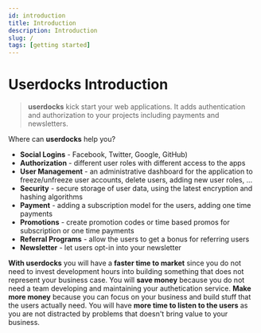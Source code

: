 ```yaml
---
id: introduction
title: Introduction
description: Introduction
slug: /
tags: [getting started]
---
```


# Userdocks Introduction

> **userdocks** kick start your web applications. It adds authentication and authorization to your projects including payments and newsletters.

Where can **userdocks** help you?

- **Social Logins** - Facebook, Twitter, Google, GitHub)
- **Authorization** - different user roles with different access to the apps
- **User Management** - an administrative dashboard for the application to freeze/unfreeze user accounts, delete users, adding new user roles, ...
- **Security** - secure storage of user data, using the latest encryption and hashing algorithms
- **Payment** - adding a subscription model for the users, adding one time payments
- **Promotions** - create promotion codes or time based promos for subscription or one time payments
- **Referral Programs** - allow the users to get a bonus for referring users
- **Newsletter** - let users opt-in into your newsletter

**With userdocks** you will have a **faster time to market** since you do not need to invest development hours into building something that does not represent your business case. You will **save money** because you do not need a team developing and maintaining your authetication service. **Make more money** because you can focus on your business and build stuff that the users actually need. You will have **more time to listen to the users** as you are not distracted by problems that doesn't bring value to your business.

